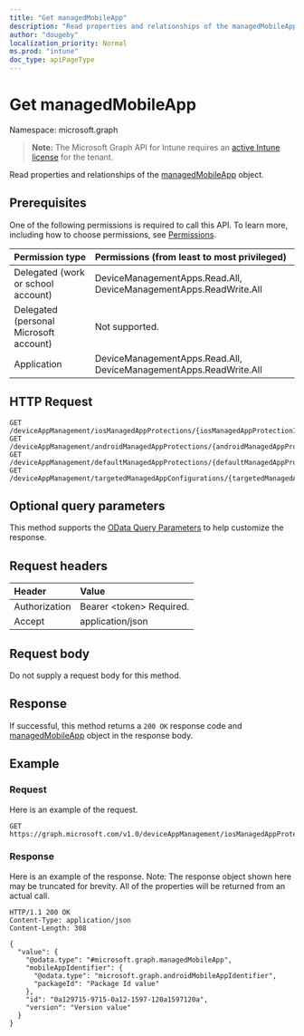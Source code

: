 ```yaml
---
title: "Get managedMobileApp"
description: "Read properties and relationships of the managedMobileApp object."
author: "dougeby"
localization_priority: Normal
ms.prod: "intune"
doc_type: apiPageType
---
```


# Get managedMobileApp

Namespace: microsoft.graph

> **Note:** The Microsoft Graph API for Intune requires an [active Intune license](https://go.microsoft.com/fwlink/?linkid=839381) for the tenant.

Read properties and relationships of the [managedMobileApp](../resources/intune-mam-managedmobileapp.md) object.

## Prerequisites
One of the following permissions is required to call this API. To learn more, including how to choose permissions, see [Permissions](/graph/permissions-reference).

|Permission type|Permissions (from least to most privileged)|
|:---|:---|
|Delegated (work or school account)|DeviceManagementApps.Read.All, DeviceManagementApps.ReadWrite.All|
|Delegated (personal Microsoft account)|Not supported.|
|Application|DeviceManagementApps.Read.All, DeviceManagementApps.ReadWrite.All|

## HTTP Request
<!-- {
  "blockType": "ignored"
}
-->
``` http
GET /deviceAppManagement/iosManagedAppProtections/{iosManagedAppProtectionId}/apps/{managedMobileAppId}
GET /deviceAppManagement/androidManagedAppProtections/{androidManagedAppProtectionId}/apps/{managedMobileAppId}
GET /deviceAppManagement/defaultManagedAppProtections/{defaultManagedAppProtectionId}/apps/{managedMobileAppId}
GET /deviceAppManagement/targetedManagedAppConfigurations/{targetedManagedAppConfigurationId}/apps/{managedMobileAppId}
```

## Optional query parameters
This method supports the [OData Query Parameters](/graph/query-parameters) to help customize the response.

## Request headers
|Header|Value|
|:---|:---|
|Authorization|Bearer &lt;token&gt; Required.|
|Accept|application/json|

## Request body
Do not supply a request body for this method.

## Response
If successful, this method returns a `200 OK` response code and [managedMobileApp](../resources/intune-mam-managedmobileapp.md) object in the response body.

## Example

### Request
Here is an example of the request.
``` http
GET https://graph.microsoft.com/v1.0/deviceAppManagement/iosManagedAppProtections/{iosManagedAppProtectionId}/apps/{managedMobileAppId}
```

### Response
Here is an example of the response. Note: The response object shown here may be truncated for brevity. All of the properties will be returned from an actual call.
``` http
HTTP/1.1 200 OK
Content-Type: application/json
Content-Length: 308

{
  "value": {
    "@odata.type": "#microsoft.graph.managedMobileApp",
    "mobileAppIdentifier": {
      "@odata.type": "microsoft.graph.androidMobileAppIdentifier",
      "packageId": "Package Id value"
    },
    "id": "0a129715-9715-0a12-1597-120a1597120a",
    "version": "Version value"
  }
}
```







